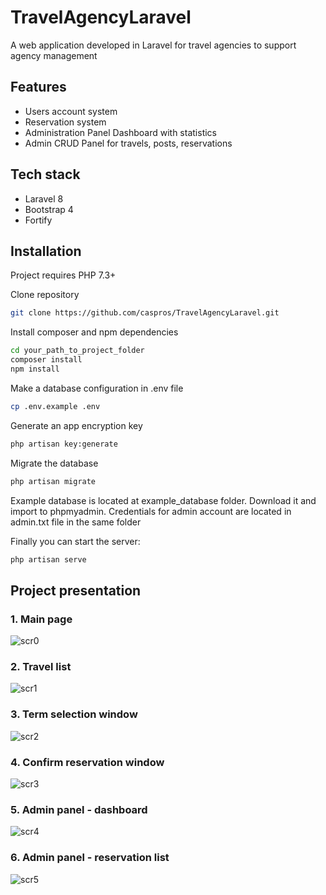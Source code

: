 # TravelAgencyLaravel
A web application developed in Laravel for travel agencies to support agency management

## Features
- Users account system
- Reservation system
- Administration Panel Dashboard with statistics
- Admin CRUD Panel for travels, posts, reservations

## Tech stack
- Laravel 8
- Bootstrap 4
- Fortify

## Installation

Project requires PHP 7.3+

Clone repository

```sh
git clone https://github.com/caspros/TravelAgencyLaravel.git
```

Install composer and npm dependencies

```sh
cd your_path_to_project_folder
composer install
npm install
```

Make a database configuration in .env file

```sh
cp .env.example .env

```

Generate an app encryption key

```sh
php artisan key:generate

```

Migrate the database

```sh
php artisan migrate

```

Example database is located at example_database folder. Download it and import to phpmyadmin.
Credentials for admin account are located in admin.txt file in the same folder

Finally you can start the server:

```sh
php artisan serve

```



## Project presentation

### 1. Main page
![scr0](https://user-images.githubusercontent.com/56698760/119235845-aa9c5e00-bb34-11eb-9b69-4e5f42f28754.png)

### 2. Travel list
![scr1](https://user-images.githubusercontent.com/56698760/119235810-880a4500-bb34-11eb-8756-f90779061c9b.png)

### 3. Term selection window
![scr2](https://user-images.githubusercontent.com/56698760/119235816-893b7200-bb34-11eb-977a-f7f45cd52ade.png)

### 4. Confirm reservation window
![scr3](https://user-images.githubusercontent.com/56698760/119235803-83de2780-bb34-11eb-9e8b-f310f93b38c0.png)

### 5. Admin panel - dashboard
![scr4](https://user-images.githubusercontent.com/56698760/119235806-86d91800-bb34-11eb-840c-08f3022ea701.png)

### 6. Admin panel - reservation list
![scr5](https://user-images.githubusercontent.com/56698760/119235808-8771ae80-bb34-11eb-956d-e9a3b6e8e511.png)



